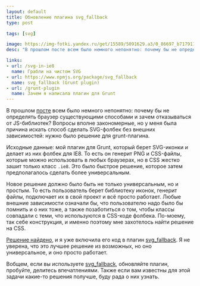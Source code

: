 ```yaml
---
layout: default
title: Обновление плагина svg_fallback
type: post

tags: [svg]

image: https://img-fotki.yandex.ru/get/15589/5091629.a3/0_86697_b717911b_orig
desc: "В прошлом посте всем было немного непонятно: почему бы не определять браузер существующими способами и зачем отказываться от JS-библиотек? Вопросы вполне закономерные, но у меня была причина искать способ сделать SVG-фолбек без внешних зависимостей: нужно было решение для grunt-плагина."

links:
- url: /svg-in-ie8
  name: Грабли на чистом SVG
- url: https://www.npmjs.org/package/svg_fallback
  name: svg_fallback (Grunt plugin)
- url: /grunt-plugin
  name: Зачем я написала плагин для Grunt
---
```


В прошлом <a href="/svg-fallback-in-ie9-and-androids2x/">посте</a> всем было немного непонятно: почему бы не определять браузер существующими способами и зачем отказываться от JS-библиотек? Вопросы вполне закономерные, но у меня была причина искать способ сделать SVG-фолбек без внешних зависимостей: нужно было решение для grunt-плагина.<!--more-->

Исходные данные: мой плагин для Grunt, который берет SVG-иконки и делает из них фолбек для IE8. То есть он генерит PNG и CSS-файлы, которые можно использовать в любых браузерах, но в CSS жестко зашит только класс <code>.ie8</code>. Это было быстрое решение, которое затем предполагалось сделать более универсальным.

Новое решение должно было быть не только универсальным, но и простым. То есть пользователь берет библиотеку иконок, генерит файлы, подключает их в свой проект и всё просто работает. Любые внешние зависимости означали бы, что пользователю надо было бы помнить и о них тоже, а также позаботиться о том, чтобы классы совпадали с теми, что используются в CSS-коде фолбека. По-моему, так себе конструкция, и именно поэтому мне захотелось найти решение на CSS.

<a href="/svg-fallback-in-ie9-and-androids2x">Решение найдено</a>, и я уже включила его код в плагин <a href="https://www.npmjs.org/package/svg_fallback">svg_fallback</a>. Я не уверена, что это лучшее решение из возможных, но оно универсальное, и оно просто работает.

Вобщем, если вы используете <a href="https://www.npmjs.org/package/svg_fallback">svg_fallback</a>, обновляйте плагин, пробуйте, делитесь впечатлениями. Также если вам известны для этой задачи какие-то решения получше, буду рада о них узнать.
